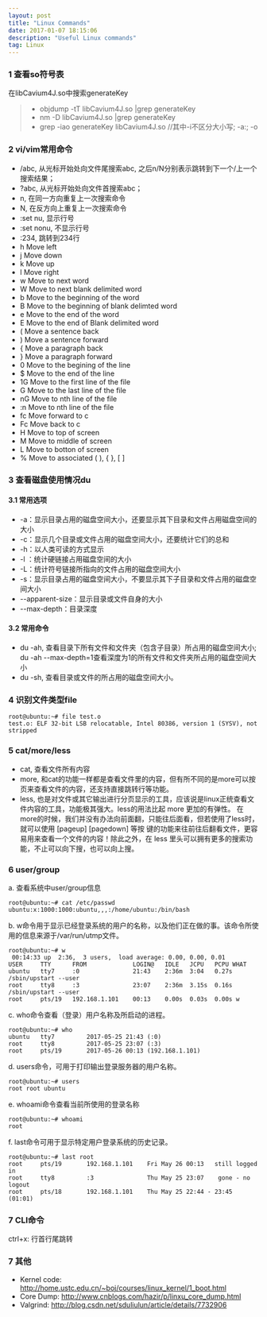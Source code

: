 ```yaml
---
layout: post
title: "Linux Commands"
date: 2017-01-07 18:15:06 
description: "Useful Linux commands"
tag: Linux
---
```


### 1 查看so符号表

在libCavium4J.so中搜索generateKey

>* objdump -tT libCavium4J.so \|grep generateKey
>* nm -D libCavium4J.so  \|grep generateKey
>* grep -iao generateKey libCavium4J.so //其中-i不区分大小写; -a:; -o

### 2 vi/vim常用命令

- /abc, 从光标开始处向文件尾搜索abc, 之后n/N分别表示跳转到下一个/上一个搜索结果；
- ?abc, 从光标开始处向文件首搜索abc；
- n, 在同一方向重复上一次搜索命令 
- N, 在反方向上重复上一次搜索命令 
- :set nu, 显示行号
- :set nonu, 不显示行号
- :234, 跳转到234行
- h Move left
- j Move down
- k Move up
- l Move right
- w Move to next word
- W Move to next blank delimited word
- b Move to the beginning of the word
- B Move to the beginning of blank delimted word
- e Move to the end of the word
- E Move to the end of Blank delimited word
- ( Move a sentence back
- ) Move a sentence forward
- { Move a paragraph back
- } Move a paragraph forward
- 0 Move to the begining of the line
- $ Move to the end of the line
- 1G Move to the first line of the file
- G Move to the last line of the file
- nG Move to nth line of the file
- :n Move to nth line of the file
- fc Move forward to c
- Fc Move back to c
- H Move to top of screen
- M Move to middle of screen
- L Move to botton of screen
- % Move to associated ( ), { }, [ ]

### 3 查看磁盘使用情况du
#### 3.1 常用选项
- -a：显示目录占用的磁盘空间大小，还要显示其下目录和文件占用磁盘空间的大小
- -c：显示几个目录或文件占用的磁盘空间大小，还要统计它们的总和
- -h：以人类可读的方式显示
- -l ：统计硬链接占用磁盘空间的大小
- -L：统计符号链接所指向的文件占用的磁盘空间大小
- -s：显示目录占用的磁盘空间大小，不要显示其下子目录和文件占用的磁盘空间大小
- --apparent-size：显示目录或文件自身的大小
- --max-depth：目录深度

#### 3.2 常用命令
- du -ah, 查看目录下所有文件和文件夹（包含子目录）所占用的磁盘空间大小; du -ah --max-depth=1查看深度为1的所有文件和文件夹所占用的磁盘空间大小
- du -sh, 查看目录或文件的所占用的磁盘空间大小。


### 4 识别文件类型file

	root@ubuntu:~# file test.o
	test.o: ELF 32-bit LSB relocatable, Intel 80386, version 1 (SYSV), not stripped


### 5 cat/more/less

- cat, 查看文件所有内容
- more, 和cat的功能一样都是查看文件里的内容，但有所不同的是more可以按页来查看文件的内容，还支持直接跳转行等功能。
- less, 也是对文件或其它输出进行分页显示的工具，应该说是linux正统查看文件内容的工具，功能极其强大。less的用法比起 more 更加的有弹性。 在more的时候，我们并没有办法向前面翻，只能往后面看，但若使用了less时，就可以使用 [pageup] [pagedown] 等按 键的功能来往前往后翻看文件，更容易用来查看一个文件的内容！除此之外，在 less 里头可以拥有更多的搜索功能，不止可以向下搜，也可以向上搜。

### 6 user/group

a. 查看系统中user/group信息

	root@ubuntu:~# cat /etc/passwd
	ubuntu:x:1000:1000:ubuntu,,,:/home/ubuntu:/bin/bash

b. w命令用于显示已经登录系统的用户的名称，以及他们正在做的事。该命令所使用的信息来源于/var/run/utmp文件。

	root@ubuntu:~# w
	 00:14:33 up  2:36,  3 users,  load average: 0.00, 0.00, 0.01
	USER     TTY      FROM             LOGIN@   IDLE   JCPU   PCPU WHAT
	ubuntu   tty7     :0               21:43    2:36m  3:04   0.27s /sbin/upstart --user
	root     tty8     :3               23:07    2:36m  3.15s  0.16s /sbin/upstart --user
	root     pts/19   192.168.1.101    00:13    0.00s  0.03s  0.00s w

c. who命令查看（登录）用户名称及所启动的进程。

	root@ubuntu:~# who
	ubuntu   tty7         2017-05-25 21:43 (:0)
	root     tty8         2017-05-25 23:07 (:3)
	root     pts/19       2017-05-26 00:13 (192.168.1.101)

d. users命令，可用于打印输出登录服务器的用户名称。

	root@ubuntu:~# users
	root root ubuntu

e. whoami命令查看当前所使用的登录名称

	root@ubuntu:~# whoami
	root

f. last命令可用于显示特定用户登录系统的历史记录。

	root@ubuntu:~# last root
	root     pts/19       192.168.1.101    Fri May 26 00:13   still logged in
	root     tty8         :3               Thu May 25 23:07    gone - no logout
	root     pts/18       192.168.1.101    Thu May 25 22:44 - 23:45  (01:01)


### 7 CLI命令

ctrl+x: 行首行尾跳转

### 7 其他

- Kernel code: http://home.ustc.edu.cn/~boj/courses/linux_kernel/1_boot.html
- Core Dump: http://www.cnblogs.com/hazir/p/linxu_core_dump.html
- Valgrind: http://blog.csdn.net/sduliulun/article/details/7732906
